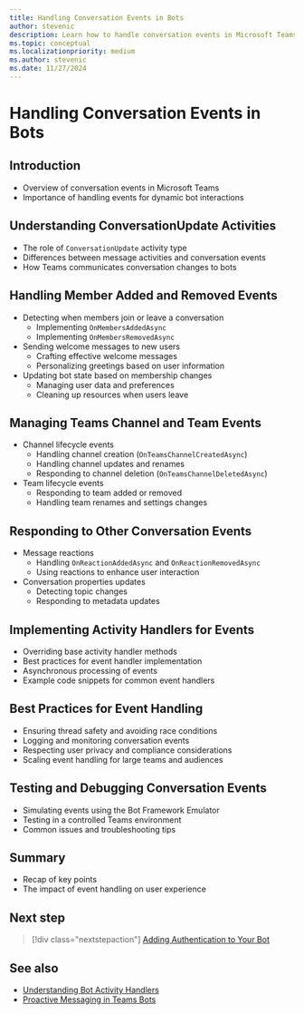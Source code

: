 ```yaml
---
title: Handling Conversation Events in Bots
author: stevenic
description: Learn how to handle conversation events in Microsoft Teams bots, including member additions and removals, and channel lifecycle events to enhance interactivity.
ms.topic: conceptual
ms.localizationpriority: medium
ms.author: stevenic
ms.date: 11/27/2024
---
```


# Handling Conversation Events in Bots

## Introduction

- Overview of conversation events in Microsoft Teams
- Importance of handling events for dynamic bot interactions

## Understanding ConversationUpdate Activities

- The role of `ConversationUpdate` activity type
- Differences between message activities and conversation events
- How Teams communicates conversation changes to bots

## Handling Member Added and Removed Events

- Detecting when members join or leave a conversation
  - Implementing `OnMembersAddedAsync`
  - Implementing `OnMembersRemovedAsync`
- Sending welcome messages to new users
  - Crafting effective welcome messages
  - Personalizing greetings based on user information
- Updating bot state based on membership changes
  - Managing user data and preferences
  - Cleaning up resources when users leave

## Managing Teams Channel and Team Events

- Channel lifecycle events
  - Handling channel creation (`OnTeamsChannelCreatedAsync`)
  - Handling channel updates and renames
  - Responding to channel deletion (`OnTeamsChannelDeletedAsync`)
- Team lifecycle events
  - Responding to team added or removed
  - Handling team renames and settings changes

## Responding to Other Conversation Events

- Message reactions
  - Handling `OnReactionAddedAsync` and `OnReactionRemovedAsync`
  - Using reactions to enhance user interaction
- Conversation properties updates
  - Detecting topic changes
  - Responding to metadata updates

## Implementing Activity Handlers for Events

- Overriding base activity handler methods
- Best practices for event handler implementation
- Asynchronous processing of events
- Example code snippets for common event handlers

## Best Practices for Event Handling

- Ensuring thread safety and avoiding race conditions
- Logging and monitoring conversation events
- Respecting user privacy and compliance considerations
- Scaling event handling for large teams and audiences

## Testing and Debugging Conversation Events

- Simulating events using the Bot Framework Emulator
- Testing in a controlled Teams environment
- Common issues and troubleshooting tips

## Summary

- Recap of key points
- The impact of event handling on user experience

## Next step

> [!div class="nextstepaction"]
> [Adding Authentication to Your Bot](../enhancing-capabilities/adding-authentication.md)

## See also

- [Understanding Bot Activity Handlers](../bot-fundamentals/understanding-bot-activity-handlers.md)
- [Proactive Messaging in Teams Bots](proactive-messaging.md)